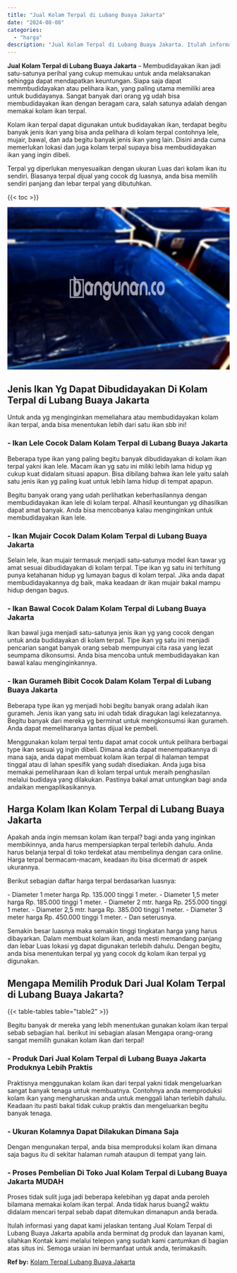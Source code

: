 ```yaml
---
title: "Jual Kolam Terpal di Lubang Buaya Jakarta"
date: "2024-08-08"
categories: 
  - "harga"
description: "Jual Kolam Terpal di Lubang Buaya Jakarta. Itulah informasi yang dapat kami jelaskan tentang Jual Kolam Terpal di Lubang Buaya Jakarta apabila anda berminat..."
---
```


**Jual Kolam Terpal di Lubang Buaya Jakarta** – Membudidayakan ikan jadi satu-satunya perihal yang cukup memukau untuk anda melaksanakan sehingga dapat mendapatkan keuntungan. Siapa saja dapat memmbudidayakan atau pelihara ikan, yang paling utama memiliki area untuk budidayanya. Sangat banyak dari orang yg udah bisa membudidayakan ikan dengan beragam cara, salah satunya adalah dengan memakai kolam ikan terpal.

Kolam ikan terpal dapat digunakan untuk budidayakan ikan, terdapat begitu banyak jenis ikan yang bisa anda pelihara di kolam terpal contohnya lele, mujair, bawal, dan ada begitu banyak jenis ikan yang lain. Disini anda cuma memerlukan lokasi dan juga kolam terpal supaya bisa membudidayakan ikan yang ingin dibeli.

Terpal yg diperlukan menyesuaikan dengan ukuran Luas dari kolam ikan itu sendiri. Biasanya terpal dijual yang cocok dg luasnya, anda bisa memilih sendiri panjang dan lebar terpal yang dibutuhkan.

{{< toc >}}

![Jual Kolam Terpal di Lubang Buaya Jakarta](/images/jual-kolam-terpal-04.png)

## Jenis Ikan Yg Dapat Dibudidayakan Di Kolam Terpal di Lubang Buaya Jakarta

Untuk anda yg menginginkan memeliahara atau membudidayakan kolam ikan terpal, anda bisa menentukan lebih dari satu ikan sbb ini!

### \- Ikan Lele Cocok Dalam Kolam Terpal di Lubang Buaya Jakarta

Beberapa type ikan yang paling begitu banyak dibudidayakan di kolam ikan terpal yakni ikan lele. Macam ikan yg satu ini miliki lebih lama hidup yg cukup kuat didalam situasi apapun. Bisa dibilang bahwa ikan lele yaitu salah satu jenis ikan yg paling kuat untuk lebih lama hidup di tempat apapun.

Begitu banyak orang yang udah perlihatkan keberhasilannya dengan membudidayakan ikan lele di kolam terpal. Alhasil keuntungan yg dihasilkan dapat amat banyak. Anda bisa mencobanya kalau menginginkan untuk membudidayakan ikan lele.

### \- Ikan Mujair Cocok Dalam Kolam Terpal di Lubang Buaya Jakarta

Selain lele, ikan mujair termasuk menjadi satu-satunya model ikan tawar yg amat sesuai dibudidayakan di kolam terpal. Tipe ikan yg satu ini terhitung punya ketahanan hidup yg lumayan bagus di kolam terpal. Jika anda dapat membudidayakannya dg baik, maka keadaan dr ikan mujair bakal mampu hidup dengan bagus.

### \- Ikan Bawal Cocok Dalam Kolam Terpal di Lubang Buaya Jakarta

Ikan bawal juga menjadi satu-satunya jenis ikan yg yang cocok dengan untuk anda budidayakan di kolam terpal. Tipe ikan yg satu ini menjadi pencarian sangat banyak orang sebab mempunyai cita rasa yang lezat seumpama dikonsumsi. Anda bisa mencoba untuk membudidayakan kan bawal kalau menginginkannya.

### \- Ikan Gurameh Bibit Cocok Dalam Kolam Terpal di Lubang Buaya Jakarta

Beberapa type ikan yg menjadi hobi begitu banyak orang adalah ikan gurameh. Jenis ikan yang satu ini udah tidak diragukan lagi kelezatannya. Begitu banyak dari mereka yg berminat untuk mengkonsumsi ikan gurameh. Anda dapat memeliharanya lantas dijual ke pembeli.

Menggunakan kolam terpal tentu dapat amat cocok untuk pelihara berbagai type ikan sesuai yg ingin dibeli. Dimana anda dapat menempatkannya di mana saja, anda dapat membuat kolam ikan terpal di halaman tempat tinggal atau di lahan spesifik yang sudah disediakan. Anda juga bisa memakai pemeliharaan ikan di kolam terpal untuk meraih penghasilan melalui budidaya yang dilakukan. Pastinya bakal amat untungkan bagi anda andaikan mengaplikasikannya.

## Harga Kolam Ikan Kolam Terpal di Lubang Buaya Jakarta

Apakah anda ingin memsan kolam ikan terpal? bagi anda yang inginkan membikinnya, anda harus mempersiapkan terpal terlebih dahulu. Anda harus belanja terpal di toko terdekat atau membelinya dengan cara online. Harga terpal bermacam-macam, keadaan itu bisa dicermati dr aspek ukurannya.

Berikut sebagian daftar harga terpal berdasarkan luasnya:

\- Diameter 1 meter harga Rp. 135.000 tinggi 1 meter. - Diameter 1,5 meter harga Rp. 185.000 tinggi 1 meter. - Diameter 2 mtr. harga Rp. 255.000 tinggi 1 meter. - Diameter 2,5 mtr. harga Rp. 385.000 tinggi 1 meter. - Diameter 3 meter harga Rp. 450.000 tinggi 1 meter. - Dan seterusnya.

Semakin besar luasnya maka semakin tinggi tingkatan harga yang harus dibayarkan. Dalam membuat kolam ikan, anda mesti memandang panjang dan lebar Luas lokasi yg dapat digunakan terlebih dahulu. Dengan begitu, anda bisa menentukan terpal yg yang cocok dg kolam ikan terpal yg digunakan.

## Mengapa Memilih Produk Dari Jual Kolam Terpal di Lubang Buaya Jakarta?

{{< table-tables table="table2" >}}

Begitu banyak dr mereka yang lebih menentukan gunakan kolam ikan terpal sebab sebagian hal. berikut ini sebagian alasan Mengapa orang-orang sangat memilih gunakan kolam ikan dari terpal!

### \- Produk Dari Jual Kolam Terpal di Lubang Buaya Jakarta Produknya Lebih Praktis

Praktisnya menggunakan kolam ikan dari terpal yakni tidak mengeluarkan sangat banyak tenaga untuk membuatnya. Contohnya anda memproduksi kolam ikan yang mengharuskan anda untuk menggali lahan terlebih dahulu. Keadaan itu pasti bakal tidak cukup praktis dan mengeluarkan begitu banyak tenaga.

### \- Ukuran Kolamnya Dapat Dilakukan Dimana Saja

Dengan mengunakan terpal, anda bisa memproduksi kolam ikan dimana saja bagus itu di sekitar halaman rumah ataupun di tempat yang lain.

### \- Proses Pembelian Di Toko Jual Kolam Terpal di Lubang Buaya Jakarta MUDAH

Proses tidak sulit juga jadi beberapa kelebihan yg dapat anda peroleh bilamana memakai kolam ikan terpal. Anda tidak harus buang2 waktu didalam mencari terpal sebab dapat ditemukan dimanapun anda berada.

Itulah informasi yang dapat kami jelaskan tentang Jual Kolam Terpal di Lubang Buaya Jakarta apabila anda berminat dg produk dan layanan kami, silahkan Kontak kami melalui telepon yang sudah kami cantumkan di bagian atas situs ini. Semoga uraian ini bermanfaat untuk anda, terimakasih.

**Ref by:** [Kolam Terpal Lubang Buaya Jakarta](https://id.wikipedia.org/wiki/Kolam)
